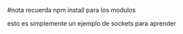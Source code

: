 #nota
recuerda npm install para los modulos

esto es simplemente un ejemplo de sockets para aprender
